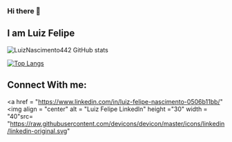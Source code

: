 ### Hi there 👋

## I am Luiz Felipe

![LuizNascimento442 GitHub stats](https://github-readme-stats.vercel.app/api?username=LuizNascimento442&show_icons=true&theme=radical)

[![Top Langs](https://github-readme-stats.vercel.app/api/top-langs/?username=LuizFelipe&langs_count=10)](https://github.com/LuizNascimento442/github-readme-stats)

## Connect With me:

<a href = "https://www.linkedin.com/in/luiz-felipe-nascimento-0506b11bb/"
<img align = "center" alt = "Luiz Felipe Linkedln" height ="30" width = "40"src= "https://raw.githubusercontent.com/devicons/devicon/master/icons/linkedin/linkedin-original.svg"
</a>

